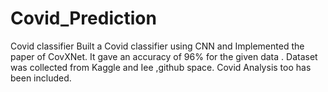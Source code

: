 # Covid_Prediction
Covid classifier
Built a Covid classifier using CNN and Implemented the paper of CovXNet. 
It gave an accuracy of 96% for the given data .
Dataset was collected from Kaggle and Iee ,github space.
Covid Analysis too has been included.
